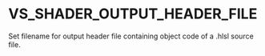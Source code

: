   

# VS_SHADER_OUTPUT_HEADER_FILE  
Set filename for output header file containing object code of a .hlsl
source file.  

